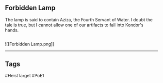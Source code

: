 ## Forbidden Lamp
The lamp is said to contain Aziza, the Fourth Servant of Water. I doubt the tale
is true, but I cannot allow one of our artifacts to fall into Kondor's hands.
## 
![[Forbidden Lamp.png]]

---
## Tags
#HeistTarget
#PoE1 